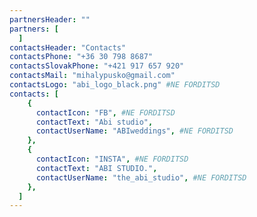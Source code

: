 ```yaml
---
partnersHeader: ""
partners: [
  ]
contactsHeader: "Contacts"
contactsPhone: "+36 30 798 8687"
contactsSlovakPhone: "+421 917 657 920"
contactsMail: "mihalypusko@gmail.com"
contactsLogo: "abi_logo_black.png" #NE FORDITSD
contacts: [
    {
      contactIcon: "FB", #NE FORDITSD
      contactText: "Abi studio",
      contactUserName: "ABIweddings", #NE FORDITSD
    },
    {
      contactIcon: "INSTA", #NE FORDITSD
      contactText: "ABI STUDIO.",
      contactUserName: "the_abi_studio", #NE FORDITSD
    },
  ]
---
```

